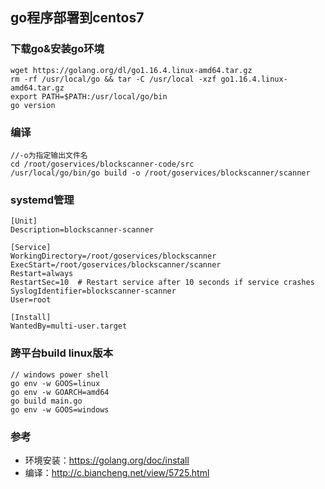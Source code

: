 ## go程序部署到centos7
### 下载go&安装go环境
    wget https://golang.org/dl/go1.16.4.linux-amd64.tar.gz
    rm -rf /usr/local/go && tar -C /usr/local -xzf go1.16.4.linux-amd64.tar.gz
    export PATH=$PATH:/usr/local/go/bin
    go version
### 编译
    //-o为指定输出文件名
    cd /root/goservices/blockscanner-code/src
    /usr/local/go/bin/go build -o /root/goservices/blockscanner/scanner

### systemd管理
    [Unit]	
    Description=blockscanner-scanner

    [Service]	
    WorkingDirectory=/root/goservices/blockscanner
    ExecStart=/root/goservices/blockscanner/scanner
    Restart=always	
    RestartSec=10  # Restart service after 10 seconds if service crashes	
    SyslogIdentifier=blockscanner-scanner	
    User=root 	

    [Install]	
    WantedBy=multi-user.target

### 跨平台build linux版本
    // windows power shell
    go env -w GOOS=linux
    go env -w GOARCH=amd64
    go build main.go
    go env -w GOOS=windows

### 参考
- 环境安装：https://golang.org/doc/install
- 编译：http://c.biancheng.net/view/5725.html